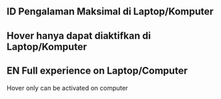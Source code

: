 ID
Pengalaman Maksimal di Laptop/Komputer
----------------------------------------------
Hover hanya dapat diaktifkan di Laptop/Komputer
----------------------------------------------


EN
Full experience on Laptop/Computer
----------------------------------------------
Hover only can be activated on computer
